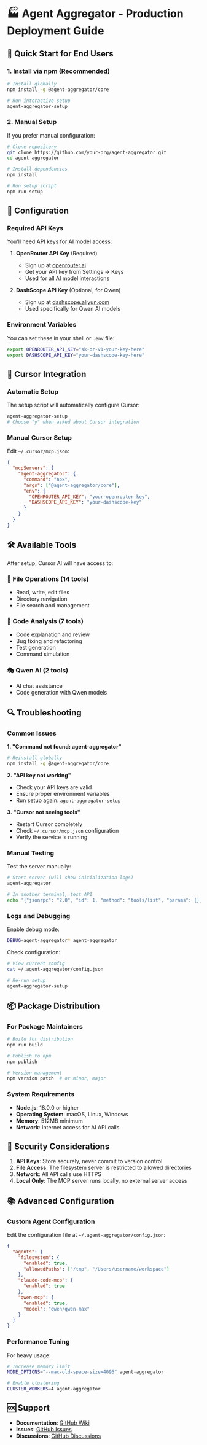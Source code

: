 # 🏭 Agent Aggregator - Production Deployment Guide

## 🚀 Quick Start for End Users

### 1. Install via npm (Recommended)

```bash
# Install globally
npm install -g @agent-aggregator/core

# Run interactive setup
agent-aggregator-setup
```

### 2. Manual Setup

If you prefer manual configuration:

```bash
# Clone repository
git clone https://github.com/your-org/agent-aggregator.git
cd agent-aggregator

# Install dependencies
npm install

# Run setup script
npm run setup
```

## 🔧 Configuration

### Required API Keys

You'll need API keys for AI model access:

1. **OpenRouter API Key** (Required)
   - Sign up at [openrouter.ai](https://openrouter.ai)
   - Get your API key from Settings → Keys
   - Used for all AI model interactions

2. **DashScope API Key** (Optional, for Qwen)
   - Sign up at [dashscope.aliyun.com](https://dashscope.aliyun.com)
   - Used specifically for Qwen AI models

### Environment Variables

You can set these in your shell or `.env` file:

```bash
export OPENROUTER_API_KEY="sk-or-v1-your-key-here"
export DASHSCOPE_API_KEY="your-dashscope-key-here"
```

## 🎯 Cursor Integration

### Automatic Setup
The setup script will automatically configure Cursor:

```bash
agent-aggregator-setup
# Choose "y" when asked about Cursor integration
```

### Manual Cursor Setup

Edit `~/.cursor/mcp.json`:

```json
{
  "mcpServers": {
    "agent-aggregator": {
      "command": "npx",
      "args": ["@agent-aggregator/core"],
      "env": {
        "OPENROUTER_API_KEY": "your-openrouter-key",
        "DASHSCOPE_API_KEY": "your-dashscope-key"
      }
    }
  }
}
```

## 🛠️ Available Tools

After setup, Cursor AI will have access to:

### 📁 File Operations (14 tools)
- Read, write, edit files
- Directory navigation
- File search and management

### 🤖 Code Analysis (7 tools)  
- Code explanation and review
- Bug fixing and refactoring
- Test generation
- Command simulation

### 🎭 Qwen AI (2 tools)
- AI chat assistance
- Code generation with Qwen models

## 🔍 Troubleshooting

### Common Issues

**1. "Command not found: agent-aggregator"**
```bash
# Reinstall globally
npm install -g @agent-aggregator/core
```

**2. "API key not working"**
- Check your API keys are valid
- Ensure proper environment variables
- Run setup again: `agent-aggregator-setup`

**3. "Cursor not seeing tools"**
- Restart Cursor completely
- Check `~/.cursor/mcp.json` configuration
- Verify the service is running

### Manual Testing

Test the server manually:
```bash
# Start server (will show initialization logs)
agent-aggregator

# In another terminal, test API
echo '{"jsonrpc": "2.0", "id": 1, "method": "tools/list", "params": {}}' | agent-aggregator
```

### Logs and Debugging

Enable debug mode:
```bash
DEBUG=agent-aggregator* agent-aggregator
```

Check configuration:
```bash
# View current config
cat ~/.agent-aggregator/config.json

# Re-run setup
agent-aggregator-setup
```

## 📦 Package Distribution

### For Package Maintainers

```bash
# Build for distribution
npm run build

# Publish to npm
npm publish

# Version management
npm version patch  # or minor, major
```

### System Requirements

- **Node.js**: 18.0.0 or higher
- **Operating System**: macOS, Linux, Windows
- **Memory**: 512MB minimum
- **Network**: Internet access for AI API calls

## 🔐 Security Considerations

1. **API Keys**: Store securely, never commit to version control
2. **File Access**: The filesystem server is restricted to allowed directories
3. **Network**: All API calls use HTTPS
4. **Local Only**: The MCP server runs locally, no external server access

## 📚 Advanced Configuration

### Custom Agent Configuration

Edit the configuration file at `~/.agent-aggregator/config.json`:

```json
{
  "agents": {
    "filesystem": { 
      "enabled": true,
      "allowedPaths": ["/tmp", "/Users/username/workspace"]
    },
    "claude-code-mcp": { 
      "enabled": true 
    },
    "qwen-mcp": { 
      "enabled": true,
      "model": "qwen/qwen-max"
    }
  }
}
```

### Performance Tuning

For heavy usage:

```bash
# Increase memory limit
NODE_OPTIONS="--max-old-space-size=4096" agent-aggregator

# Enable clustering
CLUSTER_WORKERS=4 agent-aggregator
```

## 🆘 Support

- **Documentation**: [GitHub Wiki](https://github.com/your-org/agent-aggregator/wiki)
- **Issues**: [GitHub Issues](https://github.com/your-org/agent-aggregator/issues)
- **Discussions**: [GitHub Discussions](https://github.com/your-org/agent-aggregator/discussions)